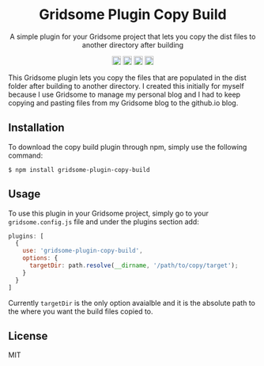 <h1 align="center">Gridsome Plugin Copy Build</h1>

<p align="center">A simple plugin for your Gridsome project that lets you copy the dist files to another directory after building<p>

<div align="center">
  <a href="https://badge.fury.io/js/gridsome-plugin-copy-build"><img src="https://badge.fury.io/js/gridsome-plugin-copy-build.svg" alt="npm version" height="18"></a>
  <a href="https://badge.fury.io/js/gridsome-plugin-copy-build"><img src="https://img.shields.io/badge/build-passing-brightgreen.svg" alt="build" height="18"></a>
  <a href="https://badge.fury.io/js/gridsome-plugin-copy-build"><img src="https://img.shields.io/github/issues/robertcorponoi/gridsome-plugin-copy-build.svg" alt="issues" height="18"></a>
  <a href="https://badge.fury.io/js/gridsome-plugin-copy-build"><img src="https://img.shields.io/github/license/robertcorponoi/gridsome-plugin-copy-build.svg" alt="license" height="18"></a>
</div>

This Gridsome plugin lets you copy the files that are populated in the dist folder after building to another directory. I created this initially for myself because I use Gridsome to manage my
personal blog and I had to keep copying and pasting files from my Gridsome blog to the github.io blog.

## **Installation**

To download the copy build plugin through npm, simply use the following command:

```
$ npm install gridsome-plugin-copy-build
```

## **Usage**

To use this plugin in your Gridsome project, simply go to your `gridsome.config.js` file and under the plugins section add:

```js
plugins: [
  {
    use: 'gridsome-plugin-copy-build',
    options: {
      targetDir: path.resolve(__dirname, '/path/to/copy/target');
    }
  }
]
```

Currently `targetDir` is the only option avaialble and it is the absolute path to the where you want the build files copied to.

## **License**

MIT